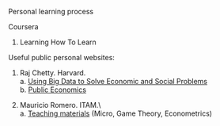 Personal learning process

Coursera
1. Learning How To Learn



Useful public personal websites:
1. Raj Chetty. Harvard.\
    a. [Using Big Data to Solve Economic and Social Problems](https://opportunityinsights.org/course/)   
    b. [Public Economics](http://www.rajchetty.com/lectures/public/)
  
2. Mauricio Romero. ITAM.\  
    a. [Teaching materials](https://mauricio-romero.com/teaching/) (Micro, Game Theory, Econometrics)



